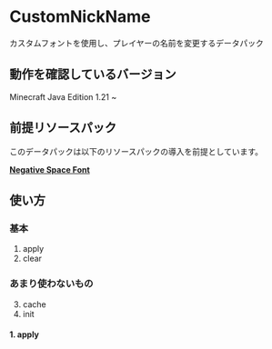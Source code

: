 # CustomNickName
カスタムフォントを使用し、プレイヤーの名前を変更するデータパック


## 動作を確認しているバージョン
Minecraft Java Edition 1.21 ~


## 前提リソースパック
このデータパックは以下のリソースパックの導入を前提としています。

<b> [Negative Space Font](https://github.com/AmberWat/NegativeSpaceFont) </b>


## 使い方

  ### 基本
  1. apply
  2. clear
  
  ### あまり使わないもの
  3. cache
  4. init


  #### 1. apply
  
